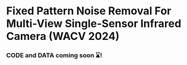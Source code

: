 # Fixed Pattern Noise Removal For Multi-View Single-Sensor Infrared Camera (WACV 2024)

### CODE and DATA coming soon :hourglass:! 
